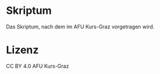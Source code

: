 # Skriptum
Das Skriptum, nach dem im AFU Kurs-Graz vorgetragen wird.

# Lizenz
CC BY 4.0
AFU Kurs-Graz
